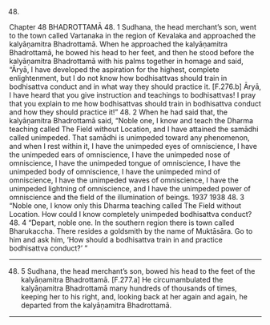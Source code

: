 48.
Chapter 48
BHADROTTAMĀ
48. 1
Sudhana, the head merchant’s son, went to the town called Vartanaka in the
region of Kevalaka and approached the kalyāṇamitra Bhadrottamā. When he
approached the kalyāṇamitra Bhadrottamā, he bowed his head to her feet,
and then he stood before the kalyāṇamitra Bhadrottamā with his palms
together in homage and said, “Āryā, I have developed the aspiration for the
highest, complete enlightenment, but I do not know how bodhisattvas
should train in bodhisattva conduct and in what way they should practice it.
[F.276.b] Āryā, I have heard that you give instruction and teachings to
bodhisattvas! I pray that you explain to me how bodhisattvas should train in
bodhisattva conduct and how they should practice it!”
48. 2
When he had said that, the kalyāṇamitra Bhadrottamā said, “Noble one, I
know and teach the Dharma teaching called The Field without Location, and I
have attained the samādhi called unimpeded.
 That samādhi is unimpeded
toward any phenomenon, and when I rest within it, I have the unimpeded
eyes of omniscience, I have the unimpeded ears of omniscience, I have the
unimpeded nose of omniscience, I have the unimpeded tongue of
omniscience, I have the unimpeded body of omniscience, I have the
unimpeded mind of omniscience, I have the unimpeded waves of
omniscience, I have the unimpeded lightning
 of omniscience, and I have
the unimpeded power of omniscience and the field of the illumination of
beings.
1937
1938
48. 3
“Noble one, I know only this Dharma teaching called The Field without
Location. How could I know completely unimpeded bodhisattva conduct?
48. 4
“Depart, noble one. In the southern region there is town called
Bharukaccha. There resides a goldsmith by the name of Muktāsāra. Go to
him and ask him, ‘How should a bodhisattva train in and practice
bodhisattva conduct?’ ”


---

48. 5
Sudhana, the head merchant’s son, bowed his head to the feet of the
kalyāṇamitra Bhadrottamā. [F.277.a] He circumambulated the kalyāṇamitra
Bhadrottamā many hundreds of thousands of times, keeping her to his right,
and, looking back at her again and again, he departed from the kalyāṇamitra
Bhadrottamā.


---